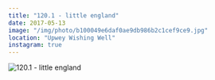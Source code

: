 ```yaml
---
title: "120.1 - little england"
date: 2017-05-13
image: "/img/photo/b100049e6daf0ae9db986b2c1cef9ce9.jpg"
location: "Upwey Wishing Well"
instagram: true
---
```


![120.1 - little england](/img/photo/b100049e6daf0ae9db986b2c1cef9ce9.jpg)
